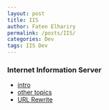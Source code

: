```yaml
---
layout: post
title: IIS
author: Faten Elhariry
permalink: /posts/IIS/
categories: Dev
tags: IIS Dev
---
```

### Internet Information Server 
- [intro](/intro.md)
- [other topics](/2025-04-25-defaultDocument.md)
- [URL Rewrite](/URL_rewrite.md)
